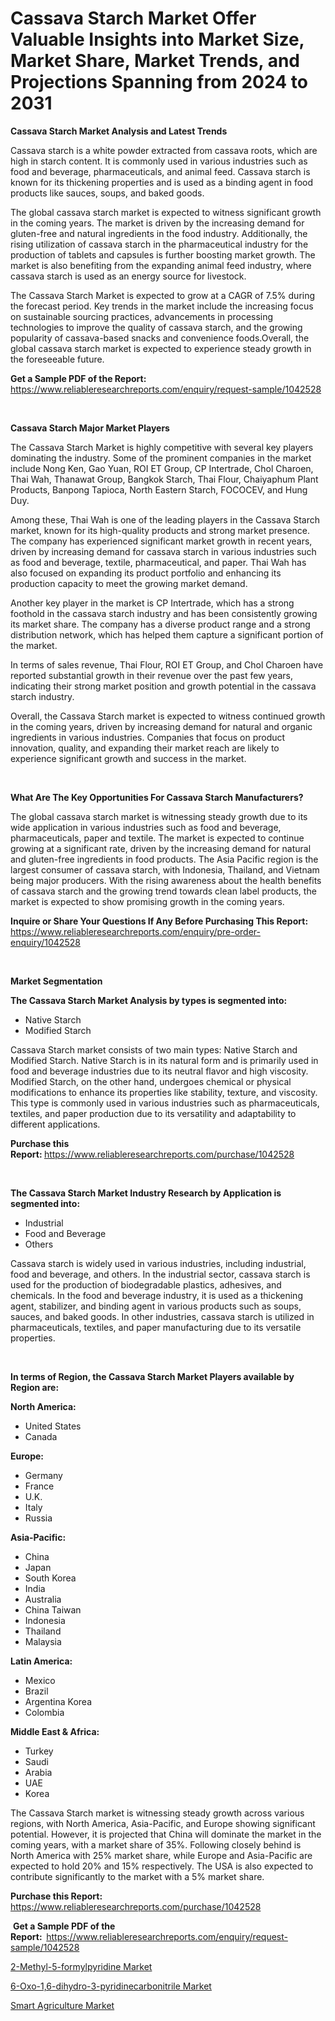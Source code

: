 <p><h1>Cassava Starch Market Offer Valuable Insights into Market Size, Market Share, Market Trends, and Projections Spanning from 2024 to 2031</h1></p><p><strong>Cassava Starch Market Analysis and Latest Trends</strong></p>
<p><p>Cassava starch is a white powder extracted from cassava roots, which are high in starch content. It is commonly used in various industries such as food and beverage, pharmaceuticals, and animal feed. Cassava starch is known for its thickening properties and is used as a binding agent in food products like sauces, soups, and baked goods.</p><p>The global cassava starch market is expected to witness significant growth in the coming years. The market is driven by the increasing demand for gluten-free and natural ingredients in the food industry. Additionally, the rising utilization of cassava starch in the pharmaceutical industry for the production of tablets and capsules is further boosting market growth. The market is also benefiting from the expanding animal feed industry, where cassava starch is used as an energy source for livestock.</p><p>The Cassava Starch Market is expected to grow at a CAGR of 7.5% during the forecast period. Key trends in the market include the increasing focus on sustainable sourcing practices, advancements in processing technologies to improve the quality of cassava starch, and the growing popularity of cassava-based snacks and convenience foods.Overall, the global cassava starch market is expected to experience steady growth in the foreseeable future.</p></p>
<p><strong>Get a Sample PDF of the Report:&nbsp;</strong> <a href="https://www.reliableresearchreports.com/enquiry/request-sample/1042528">https://www.reliableresearchreports.com/enquiry/request-sample/1042528</a></p>
<p>&nbsp;</p>
<p><strong>Cassava Starch Major Market Players</strong></p>
<p><p>The Cassava Starch Market is highly competitive with several key players dominating the industry. Some of the prominent companies in the market include Nong Ken, Gao Yuan, ROI ET Group, CP Intertrade, Chol Charoen, Thai Wah, Thanawat Group, Bangkok Starch, Thai Flour, Chaiyaphum Plant Products, Banpong Tapioca, North Eastern Starch, FOCOCEV, and Hung Duy.</p><p>Among these, Thai Wah is one of the leading players in the Cassava Starch market, known for its high-quality products and strong market presence. The company has experienced significant market growth in recent years, driven by increasing demand for cassava starch in various industries such as food and beverage, textile, pharmaceutical, and paper. Thai Wah has also focused on expanding its product portfolio and enhancing its production capacity to meet the growing market demand.</p><p>Another key player in the market is CP Intertrade, which has a strong foothold in the cassava starch industry and has been consistently growing its market share. The company has a diverse product range and a strong distribution network, which has helped them capture a significant portion of the market.</p><p>In terms of sales revenue, Thai Flour, ROI ET Group, and Chol Charoen have reported substantial growth in their revenue over the past few years, indicating their strong market position and growth potential in the cassava starch industry.</p><p>Overall, the Cassava Starch market is expected to witness continued growth in the coming years, driven by increasing demand for natural and organic ingredients in various industries. Companies that focus on product innovation, quality, and expanding their market reach are likely to experience significant growth and success in the market.</p></p>
<p>&nbsp;</p>
<p><strong>What Are The Key Opportunities For Cassava Starch Manufacturers?</strong></p>
<p><p>The global cassava starch market is witnessing steady growth due to its wide application in various industries such as food and beverage, pharmaceuticals, paper and textile. The market is expected to continue growing at a significant rate, driven by the increasing demand for natural and gluten-free ingredients in food products. The Asia Pacific region is the largest consumer of cassava starch, with Indonesia, Thailand, and Vietnam being major producers. With the rising awareness about the health benefits of cassava starch and the growing trend towards clean label products, the market is expected to show promising growth in the coming years.</p></p>
<p><strong>Inquire or Share Your Questions If Any Before Purchasing This Report:</strong> <a href="https://www.reliableresearchreports.com/enquiry/pre-order-enquiry/1042528">https://www.reliableresearchreports.com/enquiry/pre-order-enquiry/1042528</a></p>
<p>&nbsp;</p>
<p><strong>Market Segmentation</strong></p>
<p><strong>The Cassava Starch Market Analysis by types is segmented into:</strong></p>
<p><ul><li>Native Starch</li><li>Modified Starch</li></ul></p>
<p><p>Cassava Starch market consists of two main types: Native Starch and Modified Starch. Native Starch is in its natural form and is primarily used in food and beverage industries due to its neutral flavor and high viscosity. Modified Starch, on the other hand, undergoes chemical or physical modifications to enhance its properties like stability, texture, and viscosity. This type is commonly used in various industries such as pharmaceuticals, textiles, and paper production due to its versatility and adaptability to different applications.</p></p>
<p><strong>Purchase this Report:&nbsp;</strong><a href="https://www.reliableresearchreports.com/purchase/1042528">https://www.reliableresearchreports.com/purchase/1042528</a></p>
<p>&nbsp;</p>
<p><strong>The Cassava Starch Market Industry Research by Application is segmented into:</strong></p>
<p><ul><li>Industrial</li><li>Food and Beverage</li><li>Others</li></ul></p>
<p><p>Cassava starch is widely used in various industries, including industrial, food and beverage, and others. In the industrial sector, cassava starch is used for the production of biodegradable plastics, adhesives, and chemicals. In the food and beverage industry, it is used as a thickening agent, stabilizer, and binding agent in various products such as soups, sauces, and baked goods. In other industries, cassava starch is utilized in pharmaceuticals, textiles, and paper manufacturing due to its versatile properties.</p></p>
<p>&nbsp;</p>
<p><strong>In terms of Region, the Cassava Starch Market Players available by Region are:</strong></p>
<p>
    <p> <strong> North America: </strong>
        <ul>
            <li>United States</li>
            <li>Canada</li>
        </ul>
        </p> 
    <p> <strong> Europe: </strong>
        <ul>
            <li>Germany</li>
            <li>France</li>
            <li>U.K.</li>
            <li>Italy</li>
            <li>Russia</li>
        </ul>
        </p> 
    <p> <strong> Asia-Pacific: </strong>
        <ul>
            <li>China</li>
            <li>Japan</li>
            <li>South Korea</li>
            <li>India</li>
            <li>Australia</li>
            <li>China Taiwan</li>
            <li>Indonesia</li>
            <li>Thailand</li>
            <li>Malaysia</li>
        </ul>
        </p> 
    <p> <strong> Latin America: </strong>
        <ul>
            <li>Mexico</li>
            <li>Brazil</li>
            <li>Argentina Korea</li>
            <li>Colombia</li>
        </ul>
        </p> 
    <p> <strong> Middle East & Africa: </strong>
        <ul>
            <li>Turkey</li>
            <li>Saudi</li>
            <li>Arabia</li>
            <li>UAE</li>
            <li>Korea</li>
        </ul>
    </p>
    </p>
<p><p>The Cassava Starch market is witnessing steady growth across various regions, with North America, Asia-Pacific, and Europe showing significant potential. However, it is projected that China will dominate the market in the coming years, with a market share of 35%. Following closely behind is North America with 25% market share, while Europe and Asia-Pacific are expected to hold 20% and 15% respectively. The USA is also expected to contribute significantly to the market with a 5% market share.</p></p>
<p><strong>Purchase this Report: </strong><a href="https://www.reliableresearchreports.com/purchase/1042528">https://www.reliableresearchreports.com/purchase/1042528</a></p>
<p>&nbsp;<strong>Get a Sample PDF of the Report:&nbsp;&nbsp;</strong><a href="https://www.reliableresearchreports.com/enquiry/request-sample/1042528">https://www.reliableresearchreports.com/enquiry/request-sample/1042528</a></p>
<p><strong></strong></p>
<p><p><a href="https://view.publitas.com/reportprime-1/2-methyl-5-formylpyridine-market-centers-on-aspects-such-as-market-growth-market-share-market-opportunity-and-projected-forecasts-spanning-from-2024-to-2031/">2-Methyl-5-formylpyridine Market</a></p><p><a href="https://view.publitas.com/reportprime-1/6-oxo-16-dihydro-3-pyridinecarbonitrile-market-analysis-and-market-size-global-industry-overview-market-segmentation-and-forecast-2024-to-2031/">6-Oxo-1,6-dihydro-3-pyridinecarbonitrile Market</a></p><p><a href="https://github.com/nicholepatriciadoylenwnrjr0/Market-Research-Report-List-1/blob/main/smart-agriculture-market.md">Smart Agriculture Market</a></p></p>